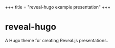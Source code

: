 +++
title = "reveal-hugo example presentation"
+++

# reveal-hugo

A Hugo theme for creating Reveal.js presentations.